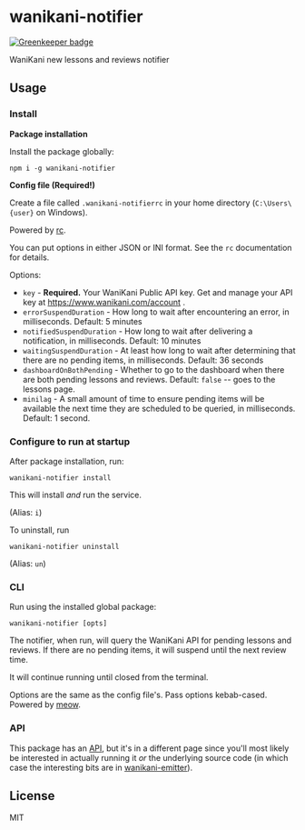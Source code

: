# wanikani-notifier

[![Greenkeeper badge](https://badges.greenkeeper.io/seangenabe/wanikani-notifier.svg)](https://greenkeeper.io/)

WaniKani new lessons and reviews notifier

## Usage

### Install

**Package installation**

Install the package globally:

```
npm i -g wanikani-notifier
```

**Config file (Required!)**

Create a file called `.wanikani-notifierrc` in your home directory (`C:\Users\{user}` on Windows).

Powered by [rc](https://www.npmjs.com/package/rc).

You can put options in either JSON or INI format. See the `rc` documentation for details.

Options:
* `key` - **Required.** Your WaniKani Public API key. Get and manage your API key at https://www.wanikani.com/account .
* `errorSuspendDuration` - How long to wait after encountering an error, in milliseconds. Default: 5 minutes
* `notifiedSuspendDuration` - How long to wait after delivering a notification, in milliseconds. Default: 10 minutes
* `waitingSuspendDuration` - At least how long to wait after determining that there are no pending items, in milliseconds. Default: 36 seconds
* `dashboardOnBothPending` - Whether to go to the dashboard when there are both pending lessons and reviews. Default: `false` -- goes to the lessons page.
* `minilag` - A small amount of time to ensure pending items will be available the next time they are scheduled to be queried, in milliseconds. Default: 1 second.

### Configure to run at startup

After package installation, run:

```
wanikani-notifier install
```

This will install _and_ run the service.

(Alias: `i`)

To uninstall, run

```
wanikani-notifier uninstall
```

(Alias: `un`)

### CLI

Run using the installed global package:

```
wanikani-notifier [opts]
```

The notifier, when run, will query the WaniKani API for pending lessons and reviews.
If there are no pending items, it will suspend until the next review time.

It will continue running until closed from the terminal.

Options are the same as the config file's. Pass options kebab-cased. Powered by [meow](https://www.npmjs.com/package/meow).

### API

This package has an [API](./API.md), but it's in a different page since you'll most likely be interested in actually running it _or_ the underlying source code (in which case the interesting bits are in [wanikani-emitter](https://www.npmjs.com/package/wanikani-emitter)).

## License

MIT
